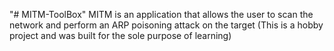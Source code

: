 "# MITM-ToolBox" 
MITM is an application that allows the user to scan the network and perform an ARP poisoning attack on the target (This is a hobby project and was built for the sole purpose of learning)
